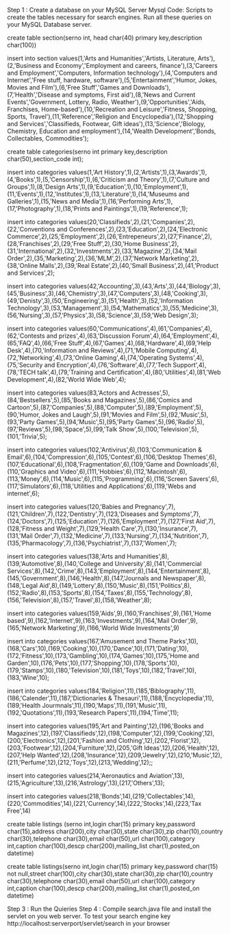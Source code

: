 Step 1 : Create a database on your MySQL Server
Mysql Code: 
Scripts to create the tables necessary for search engines.
Run all these queries on your MySQL Database server.




create table section(serno int, head char(40) primary key,description char(100))

insert into section values(1,'Arts and Humanities','Artists, Literature, Arts'),(2,'Business and Economy','Employment and careers, finance'),(3,'Careers and Employment','Computers, Information technology'),(4,'Computers and Internet','Free stuff, hardware, software'),(5,'Entertainment','Humor, Jokes, Movies and Film'),(6,'Free Stuff','Games and Downloads'),(7,'Health','Disease and symptoms, First aid'),(8,'News and Current Events','Government, Lottery, Radio, Weather'),(9,'Opportunities','Aids, Franchises, Home-based'),(10,'Recreation and Leisure','Fitness, Shopping, Sports, Travel'),(11,'Reference','Religion and Encyclopedia'),(12,'Shopping and Services','Classifieds, Footwear, Gift ideas'),(13,'Science','Biology, Chemistry, Education and employment'),(14,'Wealth Development','Bonds, Collectables, Commodities');

create table categories(serno int primary key,description char(50),section_code int);

insert into categories values(1,'Art History',1),(2,'Artists',1),(3,'Awards',1),(4,'Books',1),(5,'Censorship',1),(6,'Criticism and Theory',1),(7,'Culture and Groups',1),(8,'Design Arts',1),(9,'Education',1),(10,'Employment',1),(11,'Events',1),(12,'Institutes',1),(13,'Literature',1),(14,'Museums and Galleries',1),(15,'News and Media',1),(16,'Performing Arts',1),(17,'Photography',1),(18,'Prints and Paintings',1),(19,'Reference',1);

insert into categories values(20,'Classifieds',2),(21,'Companies',2),(22,'Conventions and Conferences',2),(23,'Education',2),(24,'Electronic Commerce',2),(25,'Employment',2),(26,'Entrepeneurs',2),(27,'Finance',2),(28,'Franchises',2),(29,'Free Stuff',2),(30,'Home Business',2),(31,'International',2),(32,'Investments',2),(33,'Magazine',2),(34,'Mail Order',2),(35,'Marketing',2),(36,'MLM',2),(37,'Network Marketing',2),(38,'Online Malls',2),(39,'Real Estate',2),(40,'Small Business',2),(41,'Product and Services',2);

insert into categories values(42,'Accounting',3),(43,'Arts',3),(44,'Biology',3),(45,'Business',3),(46,'Chemistry',3),(47,'Computers',3),(48,'Cooking',3),(49,'Denisty',3),(50,'Engineering',3),(51,'Health',3),(52,'Information Technology',3),(53,'Management',3),(54,'Mathematics',3),(55,'Medicine',3),(56,'Nursing',3),(57,'Physics',3),(58,'Science',3),(59,'Web Design',3);

insert into categories values(60,'Communications',4),(61,'Companies',4),(62,'Contests and prizes',4),(63,'Discussion Forum',4),(64,'Employment',4),(65,'FAQ',4),(66,'Free Stuff',4),(67,'Games',4),(68,'Hardware',4),(69,'Help Desk',4),(70,'Information and Reviews',4),(71,'Mobile Computing',4),(72,'Networking',4),(73,'Online Gaming',4),(74,'Operating Systems',4),(75,'Security and Encryption',4),(76,'Software',4),(77,'Tech Support',4),(78,'TECH talk',4),(79,'Training and Certification',4),(80,'Utilities',4),(81,'Web Development',4),(82,'World Wide Web',4);

insert into categories values(83,'Actors and Actresses',5),(84,'Bestsellers',5),(85,'Books and Magazines',5),(86,'Comics and Cartoon',5),(87,'Companies',5),(88,'Computer',5),(89,'Employment',5),(90,'Humor, Jokes and Laugh',5),(91,'Movies and Film',5),(92,'Music',5),(93,'Party Games',5),(94,'Music',5),(95,'Party Games',5),(96,'Radio',5),(97,'Reviews',5),(98,'Space',5),(99,'Talk Show',5),(100,'Television',5),(101,'Trivia',5);

insert into categories values(102,'Antivirus',6),(103,'Communication & Email',6),(104,'Compression',6),(105,'Contest',6),(106,'Desktop Themes',6),(107,'Educational',6),(108,'Fragmentation',6),(109,'Game and Downloads',6),(110,'Graphics and Video',6),(111,'Hobbies',6),(112,'Macintosh',6),(113,'Money',6),(114,'Music',6),(115,'Programming',6),(116,'Screen Savers',6),(117,'Simulators',6),(118,'Utilities and Applications',6),(119,'Webs and internet',6);

insert into categories values(120,'Babies and Pregnancy',7),(121,'Children',7),(122,'Dentistry',7),(123,'Diseases and Symptoms',7),(124,'Doctors',7),(125,'Education',7),(126,'Employment',7),(127,'First Aid',7),(128,'Fitness and Weight',7),(129,'Health Care',7),(130,'Insurance',7),(131,'Mail Order',7),(132,'Medicine',7),(133,'Nursing',7),(134,'Nutrition',7),(135,'Pharmacology',7),(136,'Psychiatrist',7),(137,'Women',7);

insert into categories values(138,'Arts and Humanities',8),(139,'Automotive',8),(140,'College and University',8),(141,'Commercial Services',8),(142,'Crime',8),(143,'Employment',8),(144,'Entertainment',8),(145,'Government',8),(146,'Health',8),(147,'Journals and Newspaper',8),(148,'Legal Aid',8),(149,'Lottery',8),(150,'Music',8),(151,'Politics',8),(152,'Radio',8),(153,'Sports',8),(154,'Taxes',8),(155,'Technology',8),(156,'Television',8),(157,'Travel',8),(158,'Weather',8);

insert into categories values(159,'Aids',9),(160,'Franchises',9),(161,'Home based',9),(162,'Internet',9),(163,'Investments',9),(164,'Mail Order',9),(165,'Network Marketing',9),(166,'World Wide Investments',9)

insert into categories values(167,'Amusement and Theme Parks',10),(168,'Cars',10),(169,'Cooking',10),(170,'Dance',10),(171,'Dating',10),(172,'Fitness',10),(173,'Gambling',10),(174,'Games',10),(175,'Home and Garden',10),(176,'Pets',10),(177,'Shopping',10),(178,'Sports',10),(179,'Stamps',10),(180,'Television',10),(181,'Toys',10),(182,'Travel',10),(183,'Wine',10);

insert into categories values(184,'Religion',11),(185,'Biblography',11),(186,'Calender',11),(187,'Dictionaries & Thesauri',11),(188,'Encyclopedia',11),(189,'Health Jourmnals',11),(190,'Maps',11),(191,'Music',11),(192,'Quotations',11),(193,'Research Papers',11),(194,'Time',11);

insert into categories values(195,'Art and Painting',12),(196,'Books and Magazines',12),(197,'Classifieds',12),(198,'Computer',12),(199,'Cooking',12),(200,'Electronics',12),(201,'Fashion and Clothing',12),(202,'Florist',12),(203,'Footwear',12),(204,'Furniture',12),(205,'Gift Ideas',12),(206,'Health',12),(207,'Help Wanted',12),(208,'Insurance',12),(209,'Jewelry',12),(210,'Music',12),(211,'Perfume',12),(212,'Toys',12),(213,'Wedding',12);;

insert into categories values(214,'Aeronautics and Aviation',13),(215,'Agriculture',13),(216,'Astrology',13),(217,'Others',13);

insert into categories values(218,'Bonds',14),(219,'Collectables',14),(220,'Commodities',14),(221,'Currency',14),(222,'Stocks',14),(223,'Tax Free',14)


create table listings (serno int,login char(15) primary key,password char(15),address char(200),city char(30),state char(30),zip char(10),country char(30),telephone char(30),email char(50),url char(100),category int,caption char(100),descp char(200),mailing_list char(1),posted_on datetime)



create table listings(serno int,login char(15) primary key,password char(15) not null,street char(100),city char(30),state char(30),zip char(10),country char(30),telephone char(30),email char(50),url char(100),category int,caption char(100),descp char(200),mailing_list char(1),posted_on datetime)

Step 3 : Run the Quieries 
Step 4 : Compile search.java file and install the servlet on you web server.
To test your search engine key http://localhost:serverport/servlet/search in your browser
